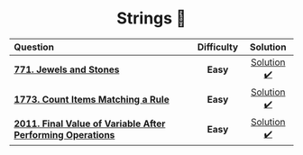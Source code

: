 <div align = "center">
  
# Strings 🥶

  | Question |Difficulty| Solution |
  | :------- | :------: | :------: |
  | [**771. Jewels and Stones**](https://leetcode.com/problems/jewels-and-stones/) | **Easy** | [Solution ✔️ ](https://github.com/swayamterode/Codes/blob/main/LeetCode/String/0771.%20Jewels%20and%20Stones.cpp)| 
  | [**1773. Count Items Matching a Rule**](https://leetcode.com/problems/count-items-matching-a-rule/) |**Easy**| [Solution ✔️](https://github.com/swayamterode/Codes/blob/main/LeetCode/String/1773.%20Count%20Items%20Matching%20a%20Rule.cpp)|
  |[**2011. Final Value of Variable After Performing Operations**](https://leetcode.com/problems/final-value-of-variable-after-performing-operations/) | **Easy** | [Solution ✔️](https://github.com/swayamterode/Codes/blob/main/LeetCode/String/2011.%20Final%20Value%20of%20Variable%20After%20Performing%20Operations.cpp)|
